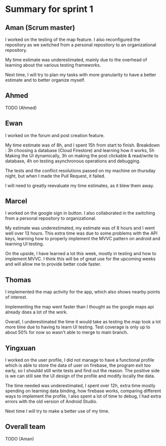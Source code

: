# Summary for sprint 1

## Aman (Scrum master)

I worked on the testing of the map feature. I also reconfigured the repository as we switched from a personal repository to an organizational repository.

My time estimate was underestimated, mainly due to the overhead of learning about the various testing frameworks.

Next time, I will try to plan my tasks with more granularity to have a better estimate and to better organize myself.


## Ahmed

TODO (Ahmed)


## Ewan

I worked on the forum and post creation feature.

My time estimate was of 8h, and I spent 15h from start to finish. 
Breakdown : 3h choosing a database (Cloud Firestore) and learning how it works, 5h Making the UI dynamically, 3h on making the post clickable & read/write to database, 4h on testing asynchronous operations and debugging.

The tests and the conflict resolutions passed on my machine on thursday night, but when I made the Pull Request, it failed.

I will need to greatly reevaluate my time estimates, as it blew them away.


## Marcel

I worked on the google sign in button. I also collaborated in the switching from a personal repository to organizational.

My estimate was underestimated, my estimate was of 8 hours and I went well over 13 hours. This extra time was due to some problems with the API keys, learning how to properly implement the MVVC pattern on android and learning UI testing.

On the upside, I have learned a lot this week, mostly in testing and how to implement MVVC. I think this will be of great use for the upcoming weeks and will allow me to provide better code faster.


## Thomas

I implemented the map activity for the app, which also shows nearby points of interest.

Implementing the map went faster than I thought as the google maps api already does a lot of the work.

Overall, I underestimated the time it would take as testing the map took a lot more time due to having to learn UI testing. Test coverage is only up to about 50% for now so wasn't able to merge to main branch.


## Yingxuan

I worked on the user profile, I did not manage to have a functional profile which is able to store the data of user on firebase, the program exit too early, so I shouldd still write tests and find out the reason. The positive side is we can still see the UI design of the profile and modify locally the data. 

The time needed was underestimated, I spent over 12h, extra time mostly spending on learning data binding, how firebase works, comparing different ways to implement the profile, I also spent a lot of time to debug, I had extra errors with the old version of Android Studio.

Next time I will try to make a better use of my time.


## Overall team

TODO (Aman)
